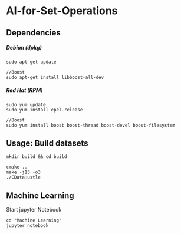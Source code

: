 # AI-for-Set-Operations


## Dependencies
##### Debian (dpkg)
```
sudo apt-get update 

//Boost
sudo apt-get install libboost-all-dev
```
##### Red Hat (RPM) 
``` 
sudo yum update
sudo yum install epel-release

//Boost
sudo yum install boost boost-thread boost-devel boost-filesystem
```


## Usage: Build datasets
```
mkdir build && cd build

cmake ..
make -j13 -o3
./CDataHustle
```

## Machine Learning
Start jupyter Notebook
``` 
cd "Machine Learning"
jupyter notebook
```
